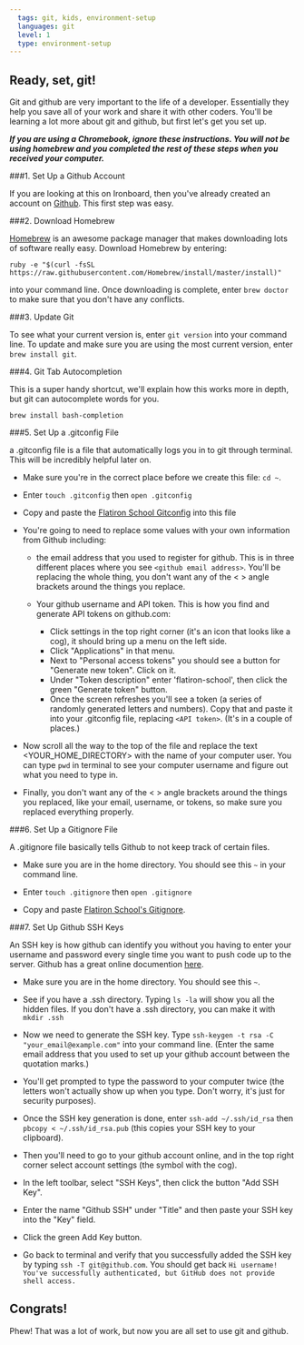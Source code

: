 ```yaml
---
  tags: git, kids, environment-setup 
  languages: git
  level: 1
  type: environment-setup 
---
```


## Ready, set, git!

Git and github are very important to the life of a developer. Essentially they help you save all of your work and share it with other coders. You'll be learning a lot more about git and github, but first let's get you set up.

***If you are using a Chromebook, ignore these instructions. You will not be using homebrew and you completed the rest of these steps when you received your computer.***

###1. Set Up a Github Account

If you are looking at this on Ironboard, then you've already created an account on [Github](github.com). This first step was easy. 

###2. Download Homebrew

[Homebrew](http://brew.sh/.) is an awesome package manager that makes downloading lots of software really easy. Download Homebrew by entering:

`ruby -e "$(curl -fsSL https://raw.githubusercontent.com/Homebrew/install/master/install)"`

into your command line. Once downloading is complete, enter `brew doctor` to make sure that you don't have any conflicts.

###3. Update Git

To see what your current version is, enter `git version` into your command line. To update and make sure you are using the most current version, enter `brew install git`.

###4. Git Tab Autocompletion

This is a super handy shortcut, we'll explain how this works more in depth, but git can autocomplete words for you.

`brew install bash-completion`

###5. Set Up a .gitconfig File

a .gitconfig file is a file that automatically logs you in to git through terminal. This will be incredibly helpful later on. 

* Make sure you're in the correct place before we create this file: `cd ~`.

* Enter `touch .gitconfig` then `open .gitconfig` 

* Copy and paste the [Flatiron School Gitconfig](https://github.com/flatiron-school/dotfiles/blob/master/gitconfig) into this file

* You're going to need to replace some values with your own information from Github including:

  * the email address that you used to register for github. This is in three different places where you see `<github email address>`. You'll be replacing the whole thing, you don't want any of the < > angle brackets around the things you replace.

  * Your github username and API token. This is how you find and generate API tokens on github.com:

    * Click settings in the top right corner (it's an icon that looks like a cog), it should bring up a menu on the left side. 
    * Click "Applications" in that menu.
    * Next to "Personal access tokens" you should see a button for "Generate new token". Click on it. 
    * Under "Token description" enter 'flatiron-school', then click the green "Generate token" button. 
    * Once the screen refreshes you'll see a token (a series of randomly generated letters and numbers). Copy that and paste it into your .gitconfig file, replacing `<API token>`. (It's in a couple of places.) 

* Now scroll all the way to the top of the file and replace the text <YOUR_HOME_DIRECTORY> with the name of your computer user. You can type `pwd` in terminal to see your computer username and figure out what you need to type in.

* Finally, you don't want any of the < > angle brackets around the things you replaced, like your email, username, or tokens, so make sure you replaced everything properly.

###6. Set Up a Gitignore File

A .gitignore file basically tells Github to not keep track of certain files.

* Make sure you are in the home directory. You should see this `~` in your command line. 

* Enter `touch .gitignore` then `open .gitignore`

* Copy and paste [Flatiron School's Gitignore](https://github.com/flatiron-school/dotfiles/blob/master/gitignore).

###7. Set Up Github SSH Keys

An SSH key is how github can identify you without you having to enter your username and password every single time you want to push code up to the server. Github has a great online documention [here](https://help.github.com/articles/generating-ssh-keys).

* Make sure you are in the home directory. You should see this `~`. 

* See if you have a .ssh directory. Typing `ls -la` will show you all the hidden files. If you don't have a .ssh directory, you can make it with `mkdir .ssh`

* Now we need to generate the SSH key. Type `ssh-keygen -t rsa -C "your_email@example.com"` into your command line. (Enter the same email address that you used to set up your github account between the quotation marks.)

* You'll get prompted to type the password to your computer twice (the letters won't actually show up when you type. Don't worry, it's just for security purposes).

* Once the SSH key generation is done, enter `ssh-add ~/.ssh/id_rsa` then `pbcopy < ~/.ssh/id_rsa.pub` (this copies your SSH key to your clipboard).

* Then you'll need to go to your github account online, and in the top right corner select account settings (the symbol with the cog). 

* In the left toolbar, select "SSH Keys", then click the button "Add SSH Key".

* Enter the name "Github SSH" under "Title" and then paste your SSH key into the "Key" field. 

* Click the green Add Key button.

* Go back to terminal and verify that you successfully added the SSH key by typing `ssh -T git@github.com`. You should get back `Hi username! You've successfully authenticated, but GitHub does not provide shell access.`

## Congrats! 

Phew! That was a lot of work, but now you are all set to use git and github.
